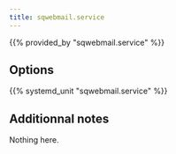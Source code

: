 ```yaml
---
title: sqwebmail.service
---
```


{{% provided_by "sqwebmail.service" %}}

## Options

{{% systemd_unit "sqwebmail.service" %}}

## Additionnal notes

Nothing here.